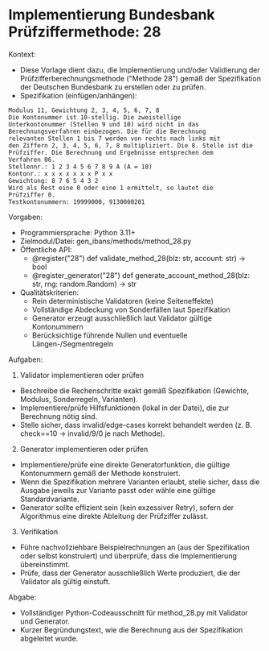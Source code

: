 # Implementierung Bundesbank Prüfziffermethode: 28

Kontext:
- Diese Vorlage dient dazu, die Implementierung und/oder Validierung der Prüfzifferberechnungsmethode ("Methode 28") gemäß der Spezifikation der Deutschen Bundesbank zu erstellen oder zu prüfen.
- Spezifikation (einfügen/anhängen):

```Text
Modulus 11, Gewichtung 2, 3, 4, 5, 6, 7, 8
Die Kontonummer ist 10-stellig. Die zweistellige
Unterkontonummer (Stellen 9 und 10) wird nicht in das
Berechnungsverfahren einbezogen. Die für die Berechnung
relevanten Stellen 1 bis 7 werden von rechts nach links mit
den Ziffern 2, 3, 4, 5, 6, 7, 8 multipliziert. Die 8. Stelle ist die
Prüfziffer. Die Berechnung und Ergebnisse entsprechen dem
Verfahren 06.
Stellennr.: 1 2 3 4 5 6 7 8 9 A (A = 10)
Kontonr.: x x x x x x x P x x
Gewichtung: 8 7 6 5 4 3 2
Wird als Rest eine 0 oder eine 1 ermittelt, so lautet die
Prüfziffer 0.
Testkontonummern: 19999000, 9130000201
```

Vorgaben:
- Programmiersprache: Python 3.11+
- Zielmodul/Datei: gen_ibans/methods/method_28.py
- Öffentliche API:
  - @register("28") def validate_method_28(blz: str, account: str) -> bool
  - @register_generator("28") def generate_account_method_28(blz: str, rng: random.Random) -> str
- Qualitätskriterien:
  - Rein deterministische Validatoren (keine Seiteneffekte)
  - Vollständige Abdeckung von Sonderfällen laut Spezifikation
  - Generator erzeugt ausschließlich laut Validator gültige Kontonummern
  - Berücksichtige führende Nullen und eventuelle Längen-/Segmentregeln

Aufgaben:
1) Validator implementieren oder prüfen
- Beschreibe die Rechenschritte exakt gemäß Spezifikation (Gewichte, Modulus, Sonderregeln, Varianten).
- Implementiere/prüfe Hilfsfunktionen (lokal in der Datei), die zur Berechnung nötig sind.
- Stelle sicher, dass invalid/edge-cases korrekt behandelt werden (z. B. check==10 -> invalid/9/0 je nach Methode).

2) Generator implementieren oder prüfen
- Implementiere/prüfe eine direkte Generatorfunktion, die gültige Kontonummern gemäß der Methode konstruiert.
- Wenn die Spezifikation mehrere Varianten erlaubt, stelle sicher, dass die Ausgabe jeweils zur Variante passt oder wähle eine gültige Standardvariante.
- Generator sollte effizient sein (kein exzessiver Retry), sofern der Algorithmus eine direkte Ableitung der Prüfziffer zulässt.

3) Verifikation
- Führe nachvollziehbare Beispielrechnungen an (aus der Spezifikation oder selbst konstruiert) und überprüfe, dass die Implementierung übereinstimmt.
- Prüfe, dass der Generator ausschließlich Werte produziert, die der Validator als gültig einstuft.

Abgabe:
- Vollständiger Python-Codeausschnitt für method_28.py mit Validator und Generator.
- Kurzer Begründungstext, wie die Berechnung aus der Spezifikation abgeleitet wurde.